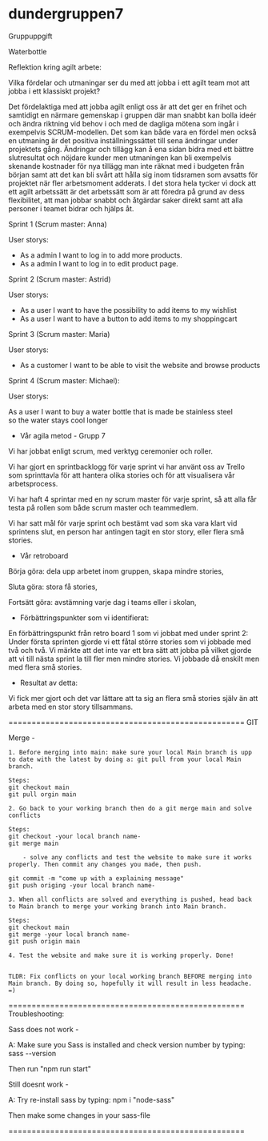 # dundergruppen7

Gruppuppgift

Waterbottle

Reflektion kring agilt arbete:  


Vilka fördelar och utmaningar ser du med att jobba i ett agilt team mot att jobba i ett klassiskt projekt? 
 
Det fördelaktiga med att jobba agilt enligt oss är att det ger en frihet och samtidigt en närmare gemenskap i gruppen där man snabbt kan bolla ideér och ändra riktning vid behov i och med de dagliga mötena som ingår i exempelvis SCRUM-modellen. Det som kan både vara en fördel men också en utmaning är det positiva inställningssättet till sena ändringar under projektets gång. Ändringar och tillägg kan å ena sidan bidra med ett bättre slutresultat och nöjdare kunder men utmaningen kan bli exempelvis skenande kostnader för nya tillägg man inte räknat med i budgeten från början samt att det kan bli svårt att hålla sig inom tidsramen som avsatts för projektet när fler arbetsmoment adderats. I det stora hela tycker vi dock att ett agilt arbetssätt är det arbetssätt som är att föredra på grund av dess flexibilitet, att man jobbar snabbt och åtgärdar saker direkt samt att alla personer i teamet bidrar och hjälps åt.  

 

Sprint 1 (Scrum master: Anna) 

 
User storys: 


- As a admin I want to log in to add more products.  
- As a admin I want to log in to edit product page.  

  
 
Sprint 2 (Scrum master: Astrid) 


User storys: 


- As a user I want to have the possibility to add items to my wishlist  
- As a user I want to have a button to add items to my shoppingcart  
 


Sprint 3 (Scrum master: Maria) 

 
User storys: 


- As a customer I want to be able to visit the website and browse products  

 

Sprint 4 (Scrum master: Michael): 

 
User storys:  
 
As a user I want to buy a water bottle that is made be stainless steel  
so the water stays cool longer   

 

 
 - Vår agila metod - Grupp 7 

  
Vi har jobbat enligt scrum, med verktyg ceremonier och roller. 

  
Vi har gjort en sprintbacklogg för varje sprint vi har använt oss av Trello som sprinttavla för att hantera olika stories och för att visualisera vår arbetsprocess.  

  
Vi har haft 4 sprintar med en ny scrum master för varje sprint, så att alla får testa på rollen som både scrum master och teammedlem. 


Vi har satt mål för varje sprint och bestämt vad som ska vara klart vid sprintens slut, en person har antingen tagit en stor story, eller flera små stories. 

  
- Vår retroboard 

Börja göra: dela upp arbetet inom gruppen, skapa mindre stories, 

Sluta göra: stora få stories, 

Fortsätt göra: avstämning varje dag i teams eller i skolan,  

  

- Förbättringspunkter som vi identifierat: 

  
En förbättringspunkt från retro board 1 som vi jobbat med under sprint 2: Under första sprinten gjorde vi ett fåtal större stories som vi jobbade med två och två. Vi märkte att det inte var ett bra sätt att jobba på vilket gjorde att vi till nästa sprint la till fler men mindre stories. Vi jobbade då enskilt men med flera små stories. 

  

- Resultat av detta: 

Vi fick mer gjort och det var lättare att ta sig an flera små stories själv än att arbeta med en stor story tillsammans. 

===================================================
GIT

Merge - 

    1. Before merging into main: make sure your local Main branch is upp to date with the latest by doing a: git pull from your local Main branch.

    Steps:
    git checkout main
    git pull orgin main

    2. Go back to your working branch then do a git merge main and solve conflicts

    Steps:
    git checkout -your local branch name-
    git merge main

        - solve any conflicts and test the website to make sure it works properly. Then commit any changes you made, then push.

    git commit -m "come up with a explaining message"
    git push origing -your local branch name-

    3. When all conflicts are solved and everything is pushed, head back to Main branch to merge your working branch into Main branch.

    Steps:
    git checkout main
    git merge -your local branch name-
    git push origin main

    4. Test the website and make sure it is working properly. Done!


    TLDR: Fix conflicts on your local working branch BEFORE merging into Main branch. By doing so, hopefully it will result in less headache. =)


===================================================
Troubleshooting:



Sass does not work - 

A: Make sure you Sass is installed and check version number by typing: sass --version

Then run "npm run start"

Still doesnt work - 

A: Try re-install sass by typing: npm i "node-sass"

Then make some changes in your sass-file

===================================================
